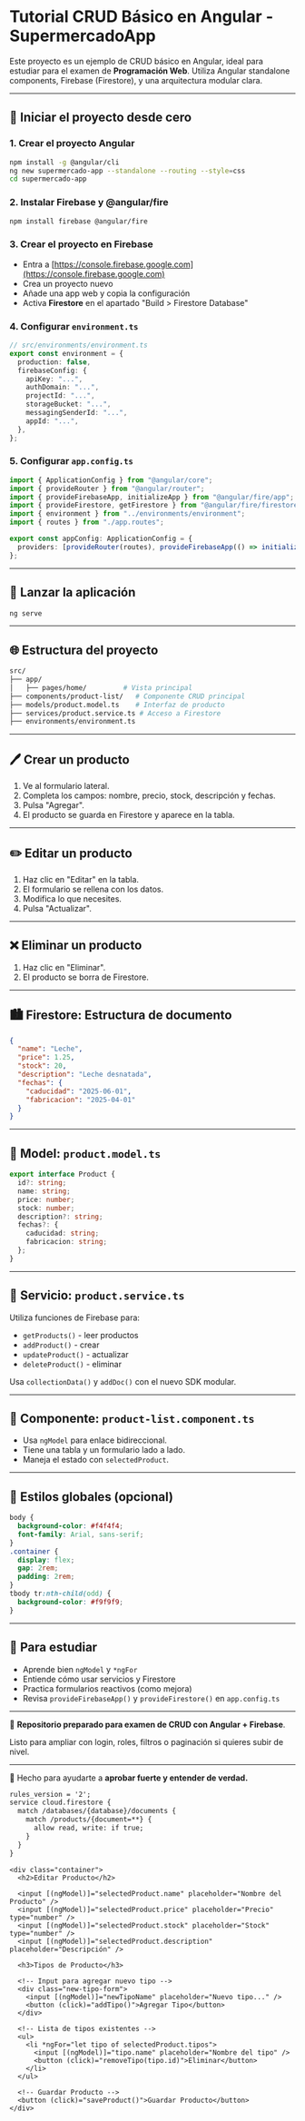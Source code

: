 # Tutorial CRUD Básico en Angular - SupermercadoApp

Este proyecto es un ejemplo de CRUD básico en Angular, ideal para estudiar para el examen de **Programación Web**. Utiliza Angular standalone components, Firebase (Firestore), y una arquitectura modular clara.

---

## 🌄 Iniciar el proyecto desde cero

### 1. Crear el proyecto Angular

```bash
npm install -g @angular/cli
ng new supermercado-app --standalone --routing --style=css
cd supermercado-app
```

### 2. Instalar Firebase y @angular/fire

```bash
npm install firebase @angular/fire
```

### 3. Crear el proyecto en Firebase

- Entra a [https://console.firebase.google.com](https://console.firebase.google.com)
- Crea un proyecto nuevo
- Añade una app web y copia la configuración
- Activa **Firestore** en el apartado "Build > Firestore Database"

### 4. Configurar `environment.ts`

```ts
// src/environments/environment.ts
export const environment = {
  production: false,
  firebaseConfig: {
    apiKey: "...",
    authDomain: "...",
    projectId: "...",
    storageBucket: "...",
    messagingSenderId: "...",
    appId: "...",
  },
};
```

### 5. Configurar `app.config.ts`

```ts
import { ApplicationConfig } from "@angular/core";
import { provideRouter } from "@angular/router";
import { provideFirebaseApp, initializeApp } from "@angular/fire/app";
import { provideFirestore, getFirestore } from "@angular/fire/firestore";
import { environment } from "../environments/environment";
import { routes } from "./app.routes";

export const appConfig: ApplicationConfig = {
  providers: [provideRouter(routes), provideFirebaseApp(() => initializeApp(environment.firebaseConfig)), provideFirestore(() => getFirestore())],
};
```

---

## 🚀 Lanzar la aplicación

```bash
ng serve
```

---

## 🌐 Estructura del proyecto

```bash
src/
├── app/
│   ├── pages/home/         # Vista principal
├── components/product-list/   # Componente CRUD principal
├── models/product.model.ts    # Interfaz de producto
├── services/product.service.ts # Acceso a Firestore
├── environments/environment.ts
```

---

## 🖊️ Crear un producto

1. Ve al formulario lateral.
2. Completa los campos: nombre, precio, stock, descripción y fechas.
3. Pulsa "Agregar".
4. El producto se guarda en Firestore y aparece en la tabla.

---

## ✏️ Editar un producto

1. Haz clic en "Editar" en la tabla.
2. El formulario se rellena con los datos.
3. Modifica lo que necesites.
4. Pulsa "Actualizar".

---

## ❌ Eliminar un producto

1. Haz clic en "Eliminar".
2. El producto se borra de Firestore.

---

## 🏙️ Firestore: Estructura de documento

```json
{
  "name": "Leche",
  "price": 1.25,
  "stock": 20,
  "description": "Leche desnatada",
  "fechas": {
    "caducidad": "2025-06-01",
    "fabricacion": "2025-04-01"
  }
}
```

---

## 📄 Model: `product.model.ts`

```ts
export interface Product {
  id?: string;
  name: string;
  price: number;
  stock: number;
  description?: string;
  fechas?: {
    caducidad: string;
    fabricacion: string;
  };
}
```

---

## 🚜 Servicio: `product.service.ts`

Utiliza funciones de Firebase para:

- `getProducts()` - leer productos
- `addProduct()` - crear
- `updateProduct()` - actualizar
- `deleteProduct()` - eliminar

Usa `collectionData()` y `addDoc()` con el nuevo SDK modular.

---

## 📅 Componente: `product-list.component.ts`

- Usa `ngModel` para enlace bidireccional.
- Tiene una tabla y un formulario lado a lado.
- Maneja el estado con `selectedProduct`.

---

## 🌈 Estilos globales (opcional)

```css
body {
  background-color: #f4f4f4;
  font-family: Arial, sans-serif;
}
.container {
  display: flex;
  gap: 2rem;
  padding: 2rem;
}
tbody tr:nth-child(odd) {
  background-color: #f9f9f9;
}
```

---

## 📅 Para estudiar

- Aprende bien `ngModel` y `*ngFor`
- Entiende cómo usar servicios y Firestore
- Practica formularios reactivos (como mejora)
- Revisa `provideFirebaseApp()` y `provideFirestore()` en `app.config.ts`

---

📄 **Repositorio preparado para examen de CRUD con Angular + Firebase**.

Listo para ampliar con login, roles, filtros o paginación si quieres subir de nivel.

---

🎨 Hecho para ayudarte a **aprobar fuerte y entender de verdad.**


```txt
rules_version = '2';
service cloud.firestore {
  match /databases/{database}/documents {
    match /products/{document=**} {
      allow read, write: if true;
    }
  }
}
```

```
<div class="container">
  <h2>Editar Producto</h2>

  <input [(ngModel)]="selectedProduct.name" placeholder="Nombre del Producto" />
  <input [(ngModel)]="selectedProduct.price" placeholder="Precio" type="number" />
  <input [(ngModel)]="selectedProduct.stock" placeholder="Stock" type="number" />
  <input [(ngModel)]="selectedProduct.description" placeholder="Descripción" />

  <h3>Tipos de Producto</h3>

  <!-- Input para agregar nuevo tipo -->
  <div class="new-tipo-form">
    <input [(ngModel)]="newTipoName" placeholder="Nuevo tipo..." />
    <button (click)="addTipo()">Agregar Tipo</button>
  </div>

  <!-- Lista de tipos existentes -->
  <ul>
    <li *ngFor="let tipo of selectedProduct.tipos">
      <input [(ngModel)]="tipo.name" placeholder="Nombre del tipo" />
      <button (click)="removeTipo(tipo.id)">Eliminar</button>
    </li>
  </ul>

  <!-- Guardar Producto -->
  <button (click)="saveProduct()">Guardar Producto</button>
</div>

```

